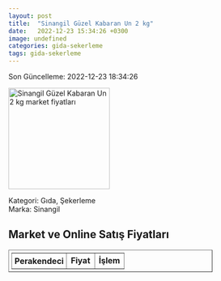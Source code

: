 ```yaml
---
layout: post
title:  "Sinangil Güzel Kabaran Un 2 kg"
date:   2022-12-23 15:34:26 +0300
image: undefined
categories: gida-sekerleme
tags: gida-sekerleme
---
```


Son Güncelleme: 2022-12-23 18:34:26

<img src="undefined" width="200" alt="Sinangil Güzel Kabaran Un 2 kg market fiyatları" />

Kategori: Gıda, Şekerleme
<br />
Marka: Sinangil

<h2>Market ve Online Satış Fiyatları</h2>

<table border="1" style="padding: 5px;width:80%;">
  <tr>
    <td style="padding: 5px;"><strong>Perakendeci</strong></td>
    <td><strong>Fiyat</strong></td>
    <td><strong>İşlem</strong></td>
  </tr>
  
</table>
